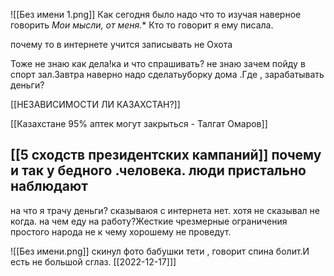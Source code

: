 

![[Без имени 1.png]]
Как сегодня было надо что то изучая наверное говорить *Мои мысли, от меня.**
Кто то говорит я ему писала.


почему то в интернете учится записывать не
Охота 

Тоже не знаю как дела!ка и что спрашивать?
не знаю зачем пойду в спорт зал.Завтра наверно надо сделатьуборку дома .Где , зарабатывать деньги?

[[НЕЗАВИСИМОСТИ ЛИ КАЗАХСТАН?]]

[[Казахстане 95% аптек могут закрыться - Талгат Омаров]]

[[5 сходств президентских кампаний]]
почему и так у бедного .человека. люди пристально наблюдают
-
на что я трачу деньги? сказываюя с интернета нет. хотя не сказывал не когда. на чем еду на работу?Жесткие чрезмерные ограничения простого народа не к чему хорошему
не проведут.

![[Без имени.png]]
скинул фото бабушки тети , говорит спина болит.И есть не большой сглаз.
[[2022-12-17]]]